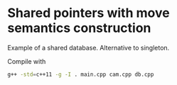# Shared pointers with move semantics construction

Example of a shared database. Alternative to singleton.

Compile with
```bash
g++ -std=c++11 -g -I . main.cpp cam.cpp db.cpp
```
